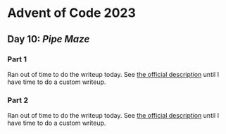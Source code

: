 # Advent of Code 2023
## Day 10: *Pipe Maze*

### Part 1

Ran out of time to do the writeup today. See [the official description](https://adventofcode.com/2023/day/10) until I have time to do a custom writeup.

### Part 2

Ran out of time to do the writeup today. See [the official description](https://adventofcode.com/2023/day/10) until I have time to do a custom writeup.